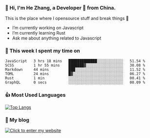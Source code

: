 ### 👋 Hi, I'm He Zhang, a Developer 🚀 from China.

This is the place where I opensource stuff and break things :rofl:

- I’m currently working on Javascript
- I’m currently learning Rust
- Ask me about anything related to Javascript

### 💪 This week I spent my time on 
<!--START_SECTION:waka-->

```text
JavaScript   3 hrs 18 mins   █████████████░░░░░░░░░░░░   51.54 %
SCSS         1 hr 55 mins    ███████▓░░░░░░░░░░░░░░░░░   30.08 %
Markdown     44 mins         ███░░░░░░░░░░░░░░░░░░░░░░   11.52 %
TOML         24 mins         █▓░░░░░░░░░░░░░░░░░░░░░░░   06.27 %
Rust         1 min           ░░░░░░░░░░░░░░░░░░░░░░░░░   00.41 %
GraphQL      0 secs          ░░░░░░░░░░░░░░░░░░░░░░░░░   00.09 %
```

<!--END_SECTION:waka-->

### 👍 Most Used Languages
[![Top Langs](https://github-readme-stats.vercel.app/api/top-langs/?username=zhanghecool&layout=compact)](https://zhanghe.cool)

### 🌈 My blog 
[![Click to enter my website](https://cdn.jsdelivr.net/gh/zhanghecool/assets/images/gif/zhanghecools.gif)](https://zhanghe.cool)
